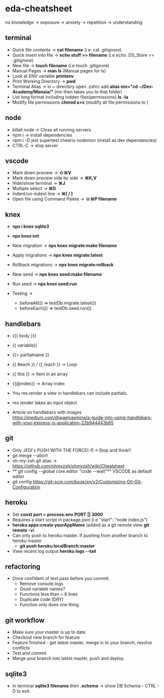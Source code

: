 # eda-cheatsheet

no knowledge -> exposure -> anxiety -> repetition -> understanding 


## terminal ##
* Quick file contents -> **cat filename** (i.e. cat .gitignore)
* Quick insert into file -> **echo stuff >> filename** (i.e echo .DS_Store >> .gitignore)
* New file -> **touch filename** (i.e touch .gitignore)
* Manual Pages -> **man ls** (Manual pages for ls)
* Look at ENV variable **printenv**
* Print Working Directory -> **pwd**
* Terminal Alias -> in ~ directory open .zshrc add **alias mn="cd ~/Dev-Academy/Manaia/"** (mn then takes you to that folder)
* List long format including hidden files(permissions) **ls -la**
* Modify file permissions **chmod a+x** (modify all file permissions to )

## node ##
* killall node -> Close all running servers
* npm i -> install dependencies
* npm i -D jest supertest cheerio nodemon (install as dev dependencies)
* CTRL-C -> stop server

## vscode ##
* Mark down preview -> **⇧⌘V**
* Mark down preview side by side -> **⌘K,V**
* Hide/show terminal -> **⌘J**
* Multiple select -> **⌘D**
* Indent/un-indent line -> **⌘[ / ]**
* Open file using Command Palete -> **⇧⌘P filename**

## knex ##
* **npx i knex sqlite3**
* **npx knex init**
* New migration -> **npx knex migrate:make filename**
* Apply migrations -> **npx knex migrate:latest**
* Rollback migrations -> **npx knex migrate:rollback**

* New seed -> **npx knex seed:make filename**
* Run seed -> **npx knex seed:run**

* Testing ->
    * beforeAll(() => testDb.migrate.latest())
    * beforeEach(() => testDb.seed.run())

## handlebars ##
* {{{ body }}}
* {{ variable}}
* {{> partialname }}
* {{ #each }} / {{ /each }} -> Loop
* {{ this }} -> Item in an array
* {{@index}} -> Array index

* You res.render a view in handlebars can include partials.
* res.render takes an input object

* Article on handlebars with images
https://medium.com/@waelyasmina/a-guide-into-using-handlebars-with-your-express-js-application-22b944443b65

## git ##
* Only JEDI's PUSH WITH THE FORCE(-f) <-Stop and think!!
* git merge --abort
* oh-my-zsh git alias -> https://github.com/ohmyzsh/ohmyzsh/wiki/Cheatsheet
* ** git config --global core.editor "code --wait"** VSCODE as default editor
* git config https://git-scm.com/book/en/v2/Customizing-Git-Git-Configuration

## heroku ##
* Set **const port = process.env.PORT || 3000**
* Requires a start script in package.json (i.e "start": "node index.js")
* **heroku apps:create yourAppName** (added as a git remote view **git remote -v**)
* Can only push to heroku master. If pushing from another branch to heroku master
    * **git push heroku localBranch:master**
* View recent log output **heroku logs --tail**

## refactoring ##
* Once confident of test pass before you commit.
    * Remove console.logs
    * Good variable names?
    * Functions less than ~ 8 lines
    * Duplicate code (DRY)
    * Function only does one thing

## git workflow ##
* Make sure your master is up to date
* Checkout new branch for feature
* Feature finished - get latest master, merge in to your branch, resolve conflicts
* Test and commit
* Merge your branch into latest master, push and deploy.

## sqlite3 ##
* In terminal **sqlite3 filename** then **.schema** -> show DB Schema - CTRL - D to exit.










